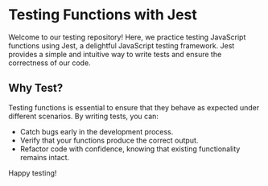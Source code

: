 # Testing Functions with Jest

Welcome to our testing repository! Here, we practice testing JavaScript functions using Jest, a delightful JavaScript testing framework. Jest provides a simple and intuitive way to write tests and ensure the correctness of our code.

## Why Test?

Testing functions is essential to ensure that they behave as expected under different scenarios. By writing tests, you can:

- Catch bugs early in the development process.
- Verify that your functions produce the correct output.
- Refactor code with confidence, knowing that existing functionality remains intact.

Happy testing!
